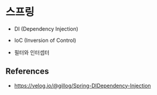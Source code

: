 # 스프링

* DI (Dependency Injection)
* IoC (Inversion of Control)




* 필터와 인터셉터


## References

* https://velog.io/@gillog/Spring-DIDependency-Injection